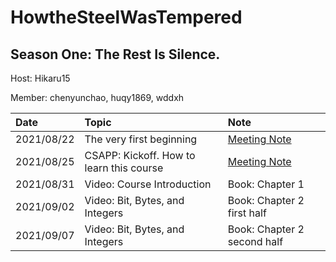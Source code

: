 # HowtheSteelWasTempered

## Season One: The Rest Is Silence.

Host: Hikaru15

Member: chenyunchao, huqy1869, wddxh


| Date       | Topic                                    | Note                                   |
| :--------- | :--------------------------------------- | :------------------------------------- |
| 2021/08/22 | The very first beginning                 | [Meeting Note](./meetings/20210822.md) |
| 2021/08/25 | CSAPP: Kickoff. How to learn this course | [Meeting Note](./meetings/20210825.md) |
| 2021/08/31 | Video: Course Introduction               | Book: Chapter 1                        |
| 2021/09/02 | Video: Bit, Bytes, and Integers          | Book: Chapter 2 first half             |
| 2021/09/07 | Video: Bit, Bytes, and Integers          | Book: Chapter 2 second half            |
